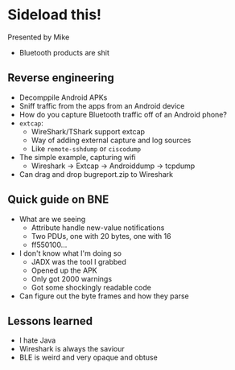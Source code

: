 # Sideload this!

Presented by Mike

- Bluetooth products are shit

## Reverse engineering

- Decomppile Android APKs
- Sniff traffic from the apps from an Android device
- How do you capture Bluetooth traffic off of an Android phone?
- `extcap`:
    - WireShark/TShark support extcap
    - Way of adding external capture and log sources
    - Like `remote-sshdump` or `ciscodump`
- The simple example, capturing wifi
    - Wireshark -> Extcap -> Androiddump -> tcpdump
- Can drag and drop bugreport.zip to Wireshark

## Quick guide on BNE

- What are we seeing
    - Attribute handle new-value notifications
    - Two PDUs, one with 20 bytes, one with 16
    - ff550100...
- I don't know what I'm doing so
    - JADX was the tool I grabbed
    - Opened up the APK
    - Only got 2000 warnings
    - Got some shockingly readable code
- Can figure out the byte frames and how they parse

## Lessons learned

- I hate Java
- Wireshark is always the saviour
- BLE is weird and very opaque and obtuse
